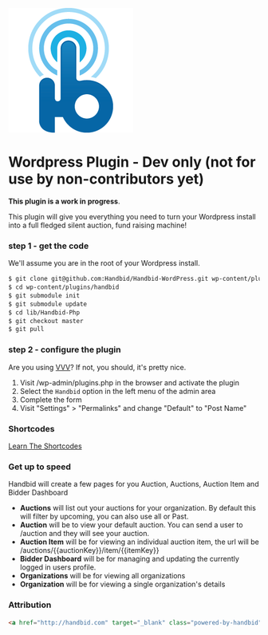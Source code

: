 ![alt tag](docs/images/handbid.png "Handbid")

Wordpress Plugin - Dev only (not for use by non-contributors yet)
====

**This plugin is a work in progress**.

This plugin will give you everything you need to turn your Wordpress install into a full fledged silent auction, fund raising machine!

### step 1 - get the code
We'll assume you are in the root of your Wordpress install.

```bash
$ git clone git@github.com:Handbid/Handbid-WordPress.git wp-content/plugins/handbid
$ cd wp-content/plugins/handbid
$ git submodule init
$ git submodule update
$ cd lib/Handbid-Php
$ git checkout master
$ git pull
```

### step 2 - configure the plugin
Are you using [VVV](https://github.com/Varying-Vagrant-Vagrants/VVV)? If not, you should, it's pretty nice.

1. Visit /wp-admin/plugins.php in the browser and activate the plugin
2. Select the `Handbid` option in the left menu of the admin area
3. Complete the form
4. Visit "Settings" > "Permalinks" and change "Default" to "Post Name"

### Shortcodes
[Learn The Shortcodes](docs/shortcodes.md)


### Get up to speed
Handbid will create a few pages for you Auction, Auctions, Auction Item and Bidder Dashboard

- **Auctions** will list out your auctions for your organization. By default this will filter by upcoming, you can also use all or Past.
- **Auction** will be to view your default auction. You can send a user to /auction and they will see your auction.
- **Auction Item** will be for viewing an individual auction item, the url will be /auctions/{{auctionKey}}/item/{{itemKey}}
- **Bidder Dashboard** will be for managing and updating the currently logged in users profile.
- **Organizations** will be for viewing all organizations
- **Organization** will be for viewing a single organization's details

### Attribution

```html
<a href="http://handbid.com" target="_blank" class="powered-by-handbid">Powered by Handbid</a>
```